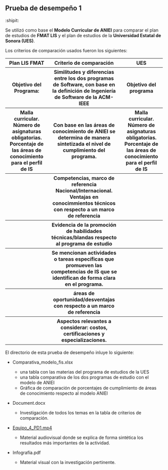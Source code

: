 ## Prueba de desempeño 1 
:shipit:

Se utilizó como base el **Modelo Curricular de ANIEI** para comparar el plan de estudios de **FMAT LIS** y el plan de estudios
de la **Universidad Estatal de Sonora (UES)**.

Los criterios de comparación usados fueron los siguientes:

<table>
<tr>
  <th>Plan LIS FMAT</th>
  <th>Criterio de comparación</th>
  <th>UES</th>  
</tr>
<tr>
  <th>Objetivo del Programa: </th>
  <th>Similitudes y diferencias entre los dos programas de Software,
  con base en la definición de Ingeniería de Software de la ACM-IEEE</th>
  <th>Objetivo del programa</th>
</tr>  
  <tr>
    <th>Malla curricular. Número de asignaturas obligatorias. Porcentaje
    de las áreas de conocimiento para el perfil de IS</th>
    <th>Con base en las áreas de conocimiento de ANIEI se determina de manera
    sintetizada el nivel de cumplimiento del programa.</th>
    <th>Malla curricular. Número de asignaturas obligatorias. Porcentaje
    de las áreas de conocimiento para el perfil de IS</th>
  </tr>
  <tr>
    <th></th>
    <th>Competencias, marco de referencia Nacional/Internacional.
    Ventajas en conocimmientos técnicos con respecto a un marco de referencia</th>
    <th></th>
  </tr>
  <tr>
    <th></th>
    <th>Evidencia de la promoción de habilidades técnicas/blandas respecto al programa
    de estudio</th>
    <th></th>
  </tr>
  <tr>
    <th></th>
    <th>Se mencionan actividades o tareas específicas que promueven las competencias
    de IS que se identifican de forma clara en el programa.</th>
    <th></th>
  </tr>
  <tr>
    <th></th>
    <th>áreas de oportunidad/desventajas con respecto a un marco de referencia</th>
    <th></th>
  </tr>
  <tr>
    <th></th>
    <th>Aspectos relevantes a considerar: costos, certificaciones y especializaciones.</th>
    <th></th>
  </tr>
</table>

El directorio de esta prueba de desempeño inluye lo siguiente:
- Comparativa_modelo_fis.xlsx  

    - una tabla con las materias del programa de estudios de la UES
    - una tabla comparativa de los dos programas de estudio con el modelo de ANIEI
    - Gráfica de comparación de porcentajes de cumplimiento de áreas de conocimiento
      respecto al modelo ANIEI

- Document.docx  

     - Investigación de todos los temas en la tabla de criterios de comparación.

- [Equipo_4_PD1.mp4](https://alumnosuady-my.sharepoint.com/:v:/g/personal/a14214854_alumnos_uady_mx/EZfStpmo0J5HoO6-IiMMPlwBoG-5fcLohPtSN2aSkldxFw?nav=eyJyZWZlcnJhbEluZm8iOnsicmVmZXJyYWxBcHAiOiJPbmVEcml2ZUZvckJ1c2luZXNzIiwicmVmZXJyYWxBcHBQbGF0Zm9ybSI6IldlYiIsInJlZmVycmFsTW9kZSI6InZpZXciLCJyZWZlcnJhbFZpZXciOiJNeUZpbGVzTGlua0NvcHkifX0&e=1DgKYs)

     - Material audiovisual donde se explica de forma sintética los resultados más importantes
  de la actividad.

- Infografía.pdf

  - Material visual con la investigación pertinente. 
